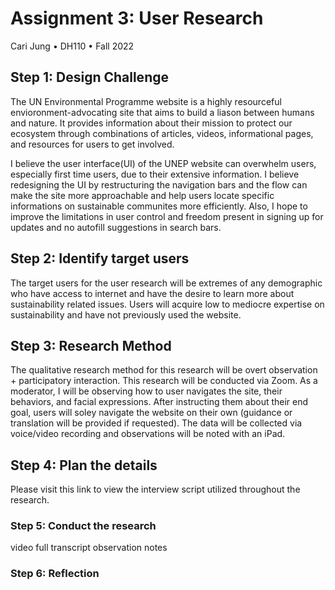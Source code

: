 # Assignment 3: User Research
Cari Jung • DH110 • Fall 2022

## Step 1: Design Challenge 

The UN Environmental Programme website is a highly resourceful envioronment-advocating site that aims to build a liason between humans and nature. It provides information about their mission to protect our ecosystem through combinations of articles, videos, informational pages, and resources for users to get involved. 

I believe the user interface(UI) of the UNEP website can overwhelm users, especially first time users, due to their extensive information. I believe redesigning the UI by restructuring the navigation bars and the flow can make the site more approachable and help users locate specific informations on sustainable communites more efficiently. Also, I hope to improve the limitations in user control and freedom present in signing up for updates and no autofill suggestions in search bars.

## Step 2: Identify target users
The target users for the user research will be extremes of any demographic who have access to internet and have the desire to learn more about sustainability related issues. Users will acquire low to mediocre expertise on sustainability and have not previously used the website. 

## Step 3: Research Method
The qualitative research method for this research will be overt observation + participatory interaction. 
This research will be conducted via Zoom. As a moderator, I will be observing how to user navigates the site, their behaviors, and facial expressions. After instructing them about their end goal, users will soley navigate the website on their own (guidance or translation will be provided if requested). The data will be collected via voice/video recording and observations will be noted with an iPad. 

## Step 4: Plan the details
Please visit this link to view the interview script utilized throughout the research.

### Step 5: Conduct the research
video
full transcript
observation notes

### Step 6: Reflection



